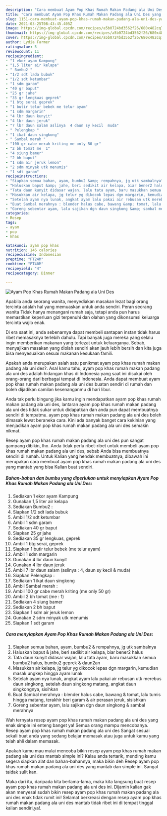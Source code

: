 ```yaml
---
description: "Cara membuat Ayam Pop Khas Rumah Makan Padang ala Uni Des yang enak Untuk Jualan"
title: "Cara membuat Ayam Pop Khas Rumah Makan Padang ala Uni Des yang enak Untuk Jualan"
slug: 1151-cara-membuat-ayam-pop-khas-rumah-makan-padang-ala-uni-des-yang-enak-untuk-jualan
date: 2021-03-25T08:43:45.405Z
image: https://img-global.cpcdn.com/recipes/a5b0724bd3562f26/680x482cq70/ayam-pop-khas-rumah-makan-padang-ala-uni-des-foto-resep-utama.jpg
thumbnail: https://img-global.cpcdn.com/recipes/a5b0724bd3562f26/680x482cq70/ayam-pop-khas-rumah-makan-padang-ala-uni-des-foto-resep-utama.jpg
cover: https://img-global.cpcdn.com/recipes/a5b0724bd3562f26/680x482cq70/ayam-pop-khas-rumah-makan-padang-ala-uni-des-foto-resep-utama.jpg
author: Lydia Farmer
ratingvalue: 5
reviewcount: 11
recipeingredient:
- "1 ekor ayam Kampung"
- "1,5 liter air kelapa"
- " Bumbu2 "
- "1/2 sdt lada bubuk"
- "1/2 sdt ketumbar"
- "1 sdm garam"
- "40 gr baput"
- "25 gr jahe"
- "35 gr lengkuas geprek"
- "1 btg serai geprek"
- "1 butir telur bebek me telur ayam"
- "1 sdm margarin"
- "4 lbr daun kunyit"
- "4 lbr daun jeruk"
- "7 lbr daun salam aslinya  4 daun sy kecil  muda"
- " Pelengkap "
- "1 ikat daun singkong"
- " Sambal merah "
- "100 gr cabe merah kriting me only 50 gr"
- "2 bh tomat me  1"
- "4 siung bamer"
- "2 bh baput"
- "1 sdm air jeruk lemon"
- "2 sdm minyak utk menumis"
- "1 sdt garam"
recipeinstructions:
- "Siapkan semua bahan, ayam, bumbu2 &amp; rempahnya, jg utk sambalnya"
- "Haluskan baput &amp; jahe, beri sedikit air kelapa, biar bener2 halus"
- "Tata daun kunyit didasar wajan, lalu tata ayam, baru masukkan semua bumbu2 halus, bumbu2 geprek &amp; daun2an"
- "Masukkan air kelapa, jg telur yg dikocok lepas dgn margarin, kemudian masak ungkep hingga ayam lunak"
- "Setelah ayam nya lunak, angkat ayam lalu pakai air rebusan utk merebus daun singkong, setelah daun singkong matang, angkat daun singkongnya, sisihkan"
- "Buat Sambal merahnya : blender halus cabe, bawang &amp; tomat, lalu tumis hingga matang, terakhir beri garam &amp; air perasan jeruk, sisishkan"
- "Goreng sebentar ayam, lalu sajikan dgn daun singkong &amp; sambal merahnya"
categories:
- Resep
tags:
- ayam
- pop
- khas

katakunci: ayam pop khas 
nutrition: 146 calories
recipecuisine: Indonesian
preptime: "PT24M"
cooktime: "PT40M"
recipeyield: "4"
recipecategory: Dinner

---
```



![Ayam Pop Khas Rumah Makan Padang ala Uni Des](https://img-global.cpcdn.com/recipes/a5b0724bd3562f26/680x482cq70/ayam-pop-khas-rumah-makan-padang-ala-uni-des-foto-resep-utama.jpg)

Apabila anda seorang wanita, menyediakan masakan lezat bagi orang tercinta adalah hal yang memuaskan untuk anda sendiri. Peran seorang  wanita Tidak hanya menangani rumah saja, tetapi anda pun harus memastikan keperluan gizi terpenuhi dan olahan yang dikonsumsi keluarga tercinta wajib enak.

Di era  saat ini, anda sebenarnya dapat membeli santapan instan tidak harus ribet memasaknya terlebih dahulu. Tapi banyak juga mereka yang selalu ingin memberikan makanan yang terlezat untuk keluarganya. Sebab, menyajikan masakan yang diolah sendiri akan jauh lebih bersih dan kita juga bisa menyesuaikan sesuai makanan kesukaan famili. 



Apakah anda merupakan salah satu penikmat ayam pop khas rumah makan padang ala uni des?. Asal kamu tahu, ayam pop khas rumah makan padang ala uni des adalah hidangan khas di Indonesia yang saat ini disukai oleh orang-orang dari berbagai tempat di Indonesia. Anda dapat membuat ayam pop khas rumah makan padang ala uni des buatan sendiri di rumah dan boleh dijadikan camilan kesenanganmu di hari libur.

Anda tak perlu bingung jika kamu ingin mendapatkan ayam pop khas rumah makan padang ala uni des, lantaran ayam pop khas rumah makan padang ala uni des tidak sukar untuk didapatkan dan anda pun dapat membuatnya sendiri di tempatmu. ayam pop khas rumah makan padang ala uni des boleh dimasak lewat beraneka cara. Kini ada banyak banget cara kekinian yang menjadikan ayam pop khas rumah makan padang ala uni des semakin nikmat.

Resep ayam pop khas rumah makan padang ala uni des pun sangat gampang dibikin, lho. Anda tidak perlu ribet-ribet untuk membeli ayam pop khas rumah makan padang ala uni des, sebab Anda bisa membuatnya sendiri di rumah. Untuk Kalian yang hendak membuatnya, dibawah ini merupakan cara membuat ayam pop khas rumah makan padang ala uni des yang mantab yang bisa Kalian buat sendiri.

<!--inarticleads1-->

##### Bahan-bahan dan bumbu yang diperlukan untuk menyiapkan Ayam Pop Khas Rumah Makan Padang ala Uni Des:

1. Sediakan 1 ekor ayam Kampung
1. Gunakan 1,5 liter air kelapa
1. Sediakan  Bumbu2 :
1. Siapkan 1/2 sdt lada bubuk
1. Ambil 1/2 sdt ketumbar
1. Ambil 1 sdm garam
1. Sediakan 40 gr baput
1. Siapkan 25 gr jahe
1. Sediakan 35 gr lengkuas, geprek
1. Ambil 1 btg serai, geprek
1. Siapkan 1 butir telur bebek (me telur ayam)
1. Ambil 1 sdm margarin
1. Gunakan 4 lbr daun kunyit
1. Gunakan 4 lbr daun jeruk
1. Ambil 7 lbr daun salam (aslinya : 4, daun sy kecil &amp; muda)
1. Siapkan  Pelengkap :
1. Sediakan 1 ikat daun singkong
1. Ambil  Sambal merah :
1. Ambil 100 gr cabe merah kriting (me only 50 gr)
1. Ambil 2 bh tomat (me : 1)
1. Sediakan 4 siung bamer
1. Sediakan 2 bh baput
1. Siapkan 1 sdm air jeruk lemon
1. Gunakan 2 sdm minyak utk menumis
1. Siapkan 1 sdt garam




<!--inarticleads2-->

##### Cara menyiapkan Ayam Pop Khas Rumah Makan Padang ala Uni Des:

1. Siapkan semua bahan, ayam, bumbu2 &amp; rempahnya, jg utk sambalnya
1. Haluskan baput &amp; jahe, beri sedikit air kelapa, biar bener2 halus
1. Tata daun kunyit didasar wajan, lalu tata ayam, baru masukkan semua bumbu2 halus, bumbu2 geprek &amp; daun2an
1. Masukkan air kelapa, jg telur yg dikocok lepas dgn margarin, kemudian masak ungkep hingga ayam lunak
1. Setelah ayam nya lunak, angkat ayam lalu pakai air rebusan utk merebus daun singkong, setelah daun singkong matang, angkat daun singkongnya, sisihkan
1. Buat Sambal merahnya : blender halus cabe, bawang &amp; tomat, lalu tumis hingga matang, terakhir beri garam &amp; air perasan jeruk, sisishkan
1. Goreng sebentar ayam, lalu sajikan dgn daun singkong &amp; sambal merahnya




Wah ternyata resep ayam pop khas rumah makan padang ala uni des yang enak simple ini enteng banget ya! Semua orang mampu mencobanya. Resep ayam pop khas rumah makan padang ala uni des Sangat sesuai sekali buat anda yang sedang belajar memasak atau juga untuk kamu yang telah ahli dalam memasak.

Apakah kamu mau mulai mencoba bikin resep ayam pop khas rumah makan padang ala uni des mantab simple ini? Kalau anda tertarik, mending kamu segera siapkan alat dan bahan-bahannya, maka bikin deh Resep ayam pop khas rumah makan padang ala uni des yang mantab dan simple ini. Sangat taidak sulit kan. 

Maka dari itu, daripada kita berlama-lama, maka kita langsung buat resep ayam pop khas rumah makan padang ala uni des ini. Dijamin kalian gak akan menyesal sudah bikin resep ayam pop khas rumah makan padang ala uni des enak tidak rumit ini! Selamat berkreasi dengan resep ayam pop khas rumah makan padang ala uni des mantab tidak ribet ini di tempat tinggal kalian sendiri,ya!.

